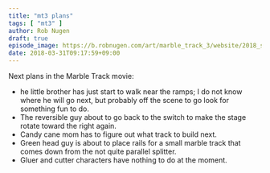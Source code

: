```yaml
---
title: "mt3 plans"
tags: [ "mt3" ]
author: Rob Nugen
draft: true
episode_image: https://b.robnugen.com/art/marble_track_3/website/2018_sep_02_mt3_placeholder.png
date: 2018-03-31T09:17:59+09:00
---
```


Next plans in the Marble Track movie:

* he little brother has just start to walk near the ramps; I do not know where he will go next, but probably off the scene to go look for something fun to do.
* The reversible guy about to go back to the switch to make the stage rotate toward the right again.
* Candy cane mom has to figure out what track to build next.
* Green head guy is about to place rails for a small marble track that comes down from the not quite parallel splitter.
* Gluer and cutter characters have nothing to do at the moment.
